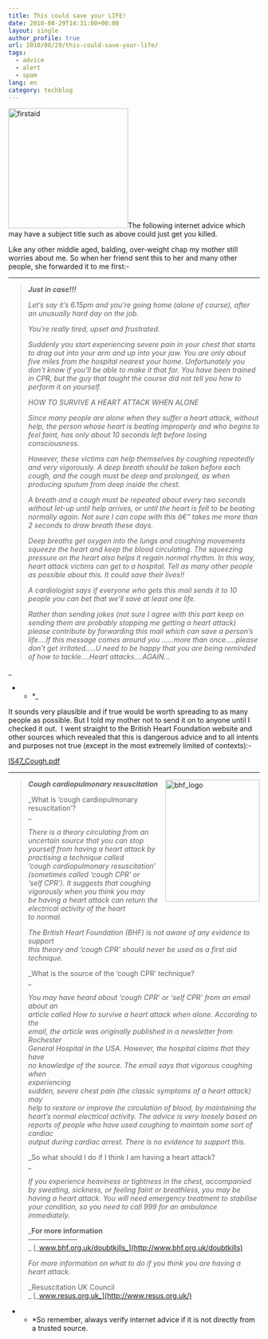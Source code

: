 ```yaml
---
title: This could save your LIFE!
date: 2010-08-29T14:31:00+00:00
layout: single
author_profile: true
url: 2010/08/29/this-could-save-your-life/
tags:
  - advice
  - alert
  - spam
lang: en
category: techblog
---
```

[<img title="firstaid" border="0" alt="firstaid" src="http://lh4.ggpht.com/_vaUVXcmC3OI/THpoCgEjeKI/AAAAAAAACbU/SRd0dxXIx68/firstaid_thumb%5B1%5D.gif?imgmax=800" width="240" height="240" />](http://lh4.ggpht.com/_vaUVXcmC3OI/THpn_9QaUDI/AAAAAAAACbQ/qd8KRO66liE/s1600-h/firstaid%5B3%5D.gif)The following internet advice which may have a subject title such as above could just get you killed.

Like any other middle aged, balding, over-weight chap my mother still worries about me. So when her friend sent this to her and many other people, she forwarded it to me first:-

* * *

> **_Just in case!!!_**
> 
> _Let’s say it’s 6.15pm and you’re going home (alone of course), after an unusually hard day on the job._
> 
> _You’re really tired, upset and frustrated._
> 
> _Suddenly you start experiencing severe pain in your chest that starts to drag out into your arm and up into your jaw. You are only about five miles from the hospital nearest your home. Unfortunately you don’t know if you’ll be able to make it that far. You have been trained in CPR, but the guy that taught the course did not tell you how to perform it on yourself._
> 
> _HOW TO SURVIVE A HEART ATTACK WHEN ALONE_
> 
> _Since many people are alone when they suffer a heart attack, without help, the person whose heart is beating improperly and who begins to feel faint, has only about 10 seconds left before losing consciousness._
> 
> _However, these victims can help themselves by coughing repeatedly and very vigorously. A deep breath should be taken before each cough, and the cough must be deep and prolonged, as when producing sputum from deep inside the chest._
> 
> _A breath and a cough must be repeated about every two seconds without let-up until help arrives, or until the heart is felt to be beating normally again. Not sure I can cope with this â€“ takes me more than 2 seconds to draw breath these days._
> 
> _Deep breaths get oxygen into the lungs and coughing movements squeeze the heart and keep the blood circulating. The squeezing pressure on the heart also helps it regain normal rhythm. In this way, heart attack victims can get to a hospital. Tell as many other people as possible about this. It could save their lives!!_
> 
> _A cardiologist says if everyone who gets this mail sends it to 10 people you can bet that we’ll save at least one life._
> 
> _Rather than sending jokes (not sure I agree with this part keep on sending them are probably stopping me getting a heart attack) please contribute by forwarding this mail which can save a person’s life….If this message comes around you ……more than once…..please don’t get irritated…..U need to be happy that you are being reminded of how to tackle….Heart attacks….AGAIN…_

   _</p> 

* * *_ 

It sounds very plausible and if true would be worth spreading to as many people as possible. But I told my mother not to send it on to anyone until I checked it out.  I went straight to the British Heart Foundation website and other sources which revealed that this is dangerous advice and to all intents and purposes not true (except in the most extremely limited of contexts):-

[IS47_Cough.pdf](http://www.bhf.org.uk/plugins/PublicationsSearchResults/idoc.ashx?docid=020156c9-0274-4f60-8b88-4757e6a5a4d6&version=-1)

* * *

[<img title="bhf_logo" border="0" alt="bhf_logo" align="right" src="http://lh3.ggpht.com/_vaUVXcmC3OI/THpoIsI6t6I/AAAAAAAACbc/6Ou8Krjqtbk/bhf_logo_thumb.gif?imgmax=800" width="189" height="244" />](http://lh3.ggpht.com/_vaUVXcmC3OI/THpoFa97QvI/AAAAAAAACbY/P0JfJsjZqcA/s1600-h/bhf_logo%5B2%5D.gif) </p> 

> **_Cough cardiopulmonary resuscitation_**
> 
> _What is ‘cough cardiopulmonary resuscitation’?  
>_ 
> 
> _There is a theory circulating from an uncertain source that you can stop  
> yourself from having a heart attack by practising a technique called  
> ‘cough cardiopulmonary resuscitation’ (sometimes called ‘cough CPR’ or  
> ‘self CPR’). It suggests that coughing vigorously when you think you may  
> be having a heart attack can return the electrical activity of the heart  
> to normal._
> 
> _The British Heart Foundation (BHF) is not aware of any evidence to support  
> this theory and ‘cough CPR’ should never be used as a first aid technique._
> 
> _What is the source of the ‘cough CPR’ technique?  
>_ 
> 
> _You may have heard about ‘cough CPR’ or ‘self CPR’ from an email about an  
> article called How to survive a heart attack when alone. According to the  
> email, the article was originally published in a newsletter from Rochester  
> General Hospital in the USA. However, the hospital claims that they have  
> no knowledge of the source. The email says that vigorous coughing when  
> experiencing  
> sudden, severe chest pain (the classic symptoms of a heart attack) may  
> help to restore or improve the circulation of blood, by maintaining the  
> heart’s normal electrical activity. The advice is very loosely based on  
> reports of people who have used coughing to maintain some sort of cardiac  
> output during cardiac arrest. There is no evidence to support this._
> 
> _So what should I do if I think I am having a heart attack?  
>_ 
> 
> _If you experience heaviness or tightness in the chest, accompanied by sweating, sickness, or feeling faint or breathless, you may be having a heart attack. You will need emergency treatment to stabilise your condition, so you need to call 999 for an ambulance immediately._
> 
> _**For more information**  
> ———————  
>_ [_www.bhf.org.uk/doubtkills_](http://www.bhf.org.uk/doubtkills)
> 
> _For more information on what to do if you think you are having a heart attack._
> 
> _Resuscitation UK Council  
>_ [_www.resus.org.uk_](http://www.resus.org.uk/)

* * *So remember, always verify internet advice if it is not directly from a trusted source.</p>